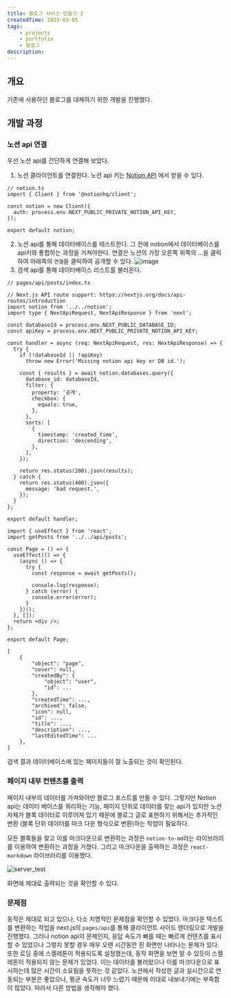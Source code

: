 ```yaml
---
title: 블로그 서비스 만들기 2
createdTime: 2023-03-05
tags:
    - projects
    - portfolio
    - 블로그
description:
---
```


## 개요

기존에 사용하던 블로그를 대체하기 위한 개발을 진행했다.

## 개발 과정

### 노션 api 연결

우선 노션 api를 간단하게 연결해 보았다.

1. 노션 클라이언트를 연결한다. 노션 api 키는 [Notion API](https://developers.notion.com/) 에서 받을 수 있다.
```tsx
// notion.ts
import { Client } from '@notionhq/client';

const notion = new Client({
  auth: process.env.NEXT_PUBLIC_PRIVATE_NOTION_API_KEY,
});

export default notion;
```

2. 노션 api를 통해 데이터베이스를 테스트한다. 그 전에 notion에서 데이터베이스를 api키와 통합하는 과정을 거쳐야한다. 연결은 노션의 가장 오른쪽 위쪽의 ...을 클릭하여 아래쪽의 `연결`을 클릭하여 공개할 수 있다.
![image](https://user-images.githubusercontent.com/56826914/222960552-3f17e345-062f-4b12-9e19-0c80a03b34b1.png)
3. 검색 api를 통해 데이터베이스 리스트를 불러온다.

```tsx
// pages/api/posts/index.ts

// Next.js API route support: https://nextjs.org/docs/api-routes/introduction
import notion from '../../notion';
import type { NextApiRequest, NextApiResponse } from 'next';

const databaseId = process.env.NEXT_PUBLIC_DATABASE_ID;
const apiKey = process.env.NEXT_PUBLIC_PRIVATE_NOTION_API_KEY;

const handler = async (req: NextApiRequest, res: NextApiResponse) => {
  try {
    if (!databaseId || !apiKey)
      throw new Error('Missing notion api key or DB id.');

    const { results } = await notion.databases.query({
      database_id: databaseId,
      filter: {
        property: '공개',
        checkbox: {
          equals: true,
        },
      },
      sorts: [
        {
          timestamp: 'created_time',
          direction: 'descending',
        },
      ],
    });

    return res.status(200).json(results);
  } catch {
    return res.status(400).json({
      message: 'bad request.',
    });
  }
};

export default handler;
```
```tsx
import { useEffect } from 'react';
import getPosts from '../../api/posts';

const Page = () => {
  useEffect(() => {
    (async () => {
      try {
        const response = await getPosts();

        console.log(response);
      } catch (error) {
        console.error(error);
      }
    })();
  }, []);
  return <div />;
};

export default Page;
```
```text
[
    {
        "object": "page",
        "cover": null,
        "createdBy": {
            "object": "user",
            "id": ...
        },
        "createdTime": ...,
        "archived": false,
        "icon": null,
        "id": ...,
        "title": ...,
        "description": ...,
        "lastEditedTime": ...
    },
]
```
검색 결과 데이터베이스에 있는 페이지들이 잘 노출되는 것이 확인된다.

### 페이지 내부 컨텐츠를 출력

페이지 내부의 데이터를 가져와야만 블로그 포스트를 만들 수 있다. 그렇지만 Notion api는 데이터 베이스를 쿼리하는 기능, 페이지 단위로 데이터를 찾는 api가 있지만 노션 자체가 블록 데이터로 이루어져 있기 때문에 블로그 글로 표현하기 위해서는 추가적인 변환 (블록 단위 데이터를 마크 다운 형식으로 변환)하는 작업이 필요하다.

모든 블록들을 찾고 이를 마크다운으로 변환하는 과정은 `notion-to-md`라는 라이브러리를 이용하여 변환하는 과정을 거쳤다. 그리고 마크다운을 출력하는 과정은 `react-markdown` 라이브러리를 이용했다.

![server_test](https://user-images.githubusercontent.com/56826914/223120697-a73d9d7a-28b9-4143-b933-f38df112b5b8.gif)


화면에 제대로 출력되는 것을 확인할 수 있다.

### 문제점

동작은 제대로 되고 있으나, 다소 치명적인 문제점을 확인할 수 있었다.
마크다운 텍스트를 변환하는 작업을 next.js의 `pages/api`를 통해 클라이언트 사이드 렌더링으로 개발을 진행했다.
그러나 notion api의 문제인지, 응답 속도가 빠를 때는 빠르게 컨텐츠를 표시할 수 있었으나 그렇지 못할 경우 매우 오랜 시간동안 흰 화면만 나타나는 문제가 있다.
또한 로딩 중에 스켈레톤이 적용되도록 설정했는데, 동작 화면을 보면 알 수 있듯이 스켈레톤이 적용되지 않는 문제가 있었다. 이는 데이터를 불러왔으나 이를 마크다운으로 표시하는데 많은 시간이 소요됨을 뜻하는 것 같았다.
노션에서 작성한 글과 실시간으로 연동되는 부분은 좋았으나, 평균 속도가 너무 느렸기 때문에 이대로 내보내기에는 부족함이 많았다. 따라서 다른 방법을 생각해야 했다.

